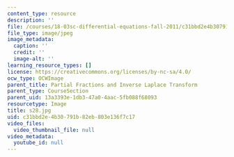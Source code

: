 ```yaml
---
content_type: resource
description: ''
file: /courses/18-03sc-differential-equations-fall-2011/c31bbd2e4b30791b82eb803e136f7c17_s28.jpg
file_type: image/jpeg
image_metadata:
  caption: ''
  credit: ''
  image-alt: ''
learning_resource_types: []
license: https://creativecommons.org/licenses/by-nc-sa/4.0/
ocw_type: OCWImage
parent_title: Partial Fractions and Inverse Laplace Transform
parent_type: CourseSection
parent_uid: 13a3393e-1db3-47a0-4aac-5fb088f68093
resourcetype: Image
title: s28.jpg
uid: c31bbd2e-4b30-791b-82eb-803e136f7c17
video_files:
  video_thumbnail_file: null
video_metadata:
  youtube_id: null
---
```


